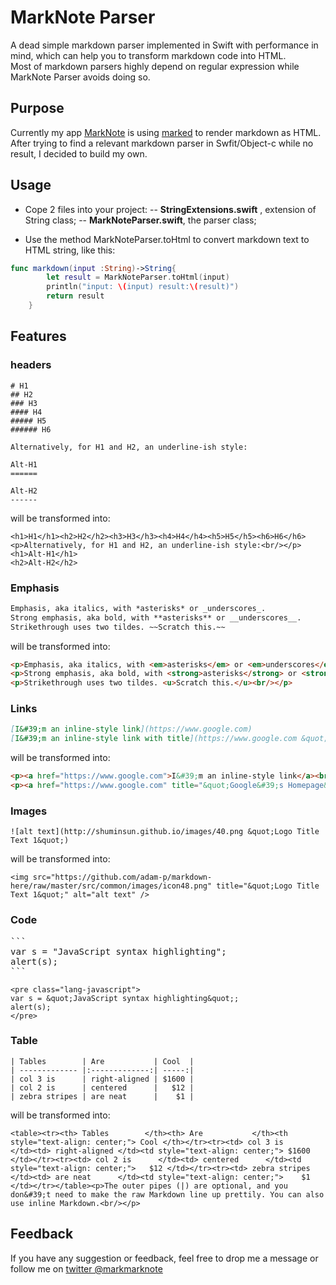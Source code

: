 # MarkNote Parser

A dead simple markdown parser implemented in Swift with performance in mind, which can help you to transform markdown code into HTML.    
Most of markdown parsers highly depend on regular expression while MarkNote Parser avoids doing so.

## Purpose

Currently my app [MarkNote](https://itunes.apple.com/us/app/marknote/id991297585?ls=1&mt=8) is using [marked](https://github.com/chjj/marked) to render markdown as HTML.   
After trying to find a relevant markdown parser in Swfit/Object-c while no result, I decided to build my own.


## Usage

- Cope 2 files into your project:
-- **StringExtensions.swift** , extension of String class;
-- **MarkNoteParser.swift**, the parser class;

- Use the method MarkNoteParser.toHtml to convert markdown text to HTML string, like this:

```swift
func markdown(input :String)->String{
        let result = MarkNoteParser.toHtml(input)
        println("input: \(input) result:\(result)")
        return result
    }
```

## Features 

### headers

```
# H1
## H2
### H3
#### H4
##### H5
###### H6

Alternatively, for H1 and H2, an underline-ish style:

Alt-H1
======

Alt-H2
------
```
will be transformed into:

```
<h1>H1</h1><h2>H2</h2><h3>H3</h3><h4>H4</h4><h5>H5</h5><h6>H6</h6><p>Alternatively, for H1 and H2, an underline-ish style:<br/></p>
<h1>Alt-H1</h1>
<h2>Alt-H2</h2>
```

### Emphasis

```markdown
Emphasis, aka italics, with *asterisks* or _underscores_.
Strong emphasis, aka bold, with **asterisks** or __underscores__.
Strikethrough uses two tildes. ~~Scratch this.~~
```
will be transformed into:

```html
<p>Emphasis, aka italics, with <em>asterisks</em> or <em>underscores</em>.<br/></p>
<p>Strong emphasis, aka bold, with <strong>asterisks</strong> or <strong>underscores</strong>.<br/></p>
<p>Strikethrough uses two tildes. <u>Scratch this.</u><br/></p>
```

### Links

```markdown
[I&#39;m an inline-style link](https://www.google.com)
[I&#39;m an inline-style link with title](https://www.google.com &quot;Google&#39;s Homepage&quot;)
``` 

will be transformed into:

```html
<p><a href="https://www.google.com">I&#39;m an inline-style link</a><br/></p>
<p><a href="https://www.google.com" title="&quot;Google&#39;s Homepage&quot;">I&#39;m an inline-style link with title</a><br/></p>
```
### Images

```
![alt text](http://shuminsun.github.io/images/40.png &quot;Logo Title Text 1&quot;)
```
will be transformed into:
```
<img src="https://github.com/adam-p/markdown-here/raw/master/src/common/images/icon48.png" title="&quot;Logo Title Text 1&quot;" alt="alt text" />
```
### Code 

<pre>
```
var s = "JavaScript syntax highlighting";
alert(s);
```
</pre>

```
<pre class="lang-javascript">
var s = &quot;JavaScript syntax highlighting&quot;;
alert(s);
</pre>
```

### Table

```
| Tables        | Are           | Cool  |
| ------------- |:-------------:| -----:|
| col 3 is      | right-aligned | $1600 |
| col 2 is      | centered      |   $12 |
| zebra stripes | are neat      |    $1 |
```

will be transformed into:

```
<table><tr><th> Tables        </th><th> Are           </th><th style="text-align: center;"> Cool </th></tr><tr><td> col 3 is      </td><td> right-aligned </td><td style="text-align: center;"> $1600 </td></tr><tr><td> col 2 is      </td><td> centered      </td><td style="text-align: center;">   $12 </td></tr><tr><td> zebra stripes </td><td> are neat      </td><td style="text-align: center;">    $1 </td></tr></table><p>The outer pipes (|) are optional, and you don&#39;t need to make the raw Markdown line up prettily. You can also use inline Markdown.<br/></p>
```

    
## Feedback 

If you have any suggestion or feedback, feel free to drop me a message or follow me on [twitter @markmarknote](https://twitter.com/markmarknote)